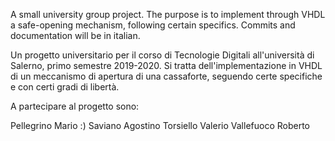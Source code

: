 A small university group project. The purpose is to implement through VHDL a safe-opening mechanism, following certain specifics. Commits and documentation will be in italian.


Un progetto universitario per il corso di Tecnologie Digitali all'università di Salerno, primo semestre 2019-2020. 
Si tratta dell'implementazione in VHDL di un meccanismo di apertura di una cassaforte, seguendo certe specifiche e con certi gradi di libertà.

A partecipare al progetto sono:

Pellegrino Mario :)
Saviano Agostino
Torsiello Valerio
Vallefuoco Roberto
